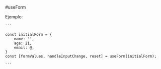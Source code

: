 #useForm

Ejemplo: 

    ```

    const initialForm = {
        name: '',
        age: 21,
        email: @,
    } 
    const [formValues, handleInputChange, reset] = useForm(initialForm);

    ```
